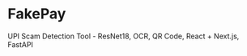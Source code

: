                                                
    
                                   
                                                                         
    
   
         
  
# FakePay  
 
UPI Scam Detection Tool - ResNet18, OCR, QR Code, React + Next.js, FastAPI 
   
  
  
    
   
  
     
    
  
    

   
 
 
 
 
  

